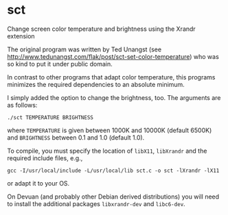 # sct
Change screen color temperature and brightness using the Xrandr extension

The original program was written by Ted Unangst (see
http://www.tedunangst.com/flak/post/sct-set-color-temperature) who was
so kind to put it under public domain.

In contrast to other programs that adapt color temperature, this
programs minimizes the required dependencies to an absolute minimum.

I simply added the option to change the brightness, too. The arguments
are as follows:

```
./sct TEMPERATURE BRIGHTNESS
```

where `TEMPERATURE` is given between 1000K and 10000K (default 6500K)
and `BRIGHTNESS` between 0.1 and 1.0 (default 1.0).

To compile, you must specify the location of `libX11`, `libXrandr` and the required include files, e.g.,

```
gcc -I/usr/local/include -L/usr/local/lib sct.c -o sct -lXrandr -lX11
```

or adapt it to your OS.

On Devuan (and probably other Debian derived distributions) you will need to
install the additional packages `libxrandr-dev` and `libc6-dev`.
